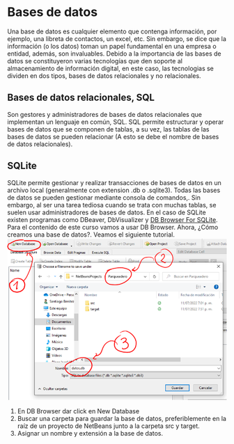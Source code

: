 # Bases de datos
Una base de datos es cualquier elemento que contenga información, por ejemplo, una libreta de contactos, un excel, etc. Sin embargo, se dice que la información (o los datos) toman un papel fundamental en una empresa o entidad, además, son invaluables.
Debido a la importancia de las bases de datos se constituyeron varias tecnologías que den soporte al almacenamiento de información digital, en este caso, las tecnologias se dividen en dos tipos, bases de datos relacionales y no relacionales.

## Bases de datos relacionales, SQL
Son gestores y administradores de bases de datos relacionales que implementan un lenguaje en común, SQL. SQL permite estructurar y operar bases de datos que se componen de tablas, a su vez, las tablas de las bases de datos se pueden relacionar (A esto se debe el nombre de bases de datos relacionales).

## SQLite
SQLite permite gestionar y realizar transacciones de bases de datos en un archivo local (generalmente con extension .db o .sqlite3). Todas las bases de datos se pueden gestionar mediante consola de comandos,. Sin embargo, al ser una tarea tediosa cuando se trata con muchas tablas, se suelen usar administradores de bases de datos. En el caso de SQLite existen programas como DBeaver, DbVisualizer y [DB Browser For SQLite](https://sqlitebrowser.org/).
</br>
Para el contenido de este curso vamos a usar DB Browser. Ahora, ¿Cómo creamos una base de datos?. Veamos el siguiente tutorial.
</br>
![creardb](./creardb.PNG)
</br>
1. En DB Browser dar click en New Database
2. Buscar una carpeta para guardar la base de datos, preferiblemente en la raíz de un proyecto de NetBeans junto a la carpeta src y target.
3. Asignar un nombre y extensión a la base de datos.
